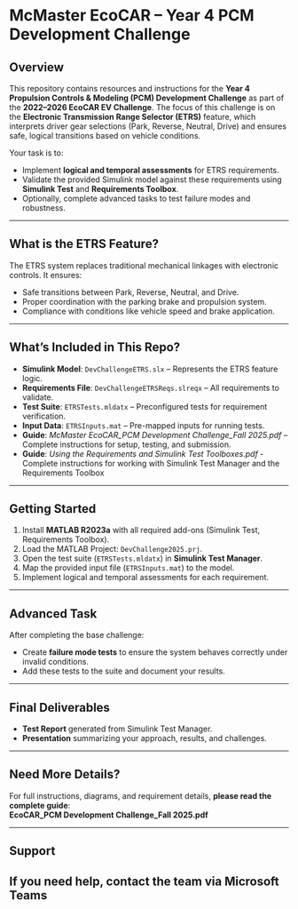 # McMaster EcoCAR – Year 4 PCM Development Challenge

## Overview
This repository contains resources and instructions for the **Year 4 Propulsion Controls & Modeling (PCM) Development Challenge** as part of the **2022–2026 EcoCAR EV Challenge**. The focus of this challenge is on the **Electronic Transmission Range Selector (ETRS)** feature, which interprets driver gear selections (Park, Reverse, Neutral, Drive) and ensures safe, logical transitions based on vehicle conditions.

Your task is to:
- Implement **logical and temporal assessments** for ETRS requirements.
- Validate the provided Simulink model against these requirements using **Simulink Test** and **Requirements Toolbox**.
- Optionally, complete advanced tasks to test failure modes and robustness.

---

## What is the ETRS Feature?
The ETRS system replaces traditional mechanical linkages with electronic controls. It ensures:
- Safe transitions between Park, Reverse, Neutral, and Drive.
- Proper coordination with the parking brake and propulsion system.
- Compliance with conditions like vehicle speed and brake application.

---

## What’s Included in This Repo?
- **Simulink Model**: `DevChallengeETRS.slx` – Represents the ETRS feature logic.
- **Requirements File**: `DevChallengeETRSReqs.slreqx` – All requirements to validate.
- **Test Suite**: `ETRSTests.mldatx` – Preconfigured tests for requirement verification.
- **Input Data**: `ETRSInputs.mat` – Pre-mapped inputs for running tests.
- **Guide**: *McMaster EcoCAR_PCM Development Challenge_Fall 2025.pdf* – Complete instructions for setup, testing, and submission.
- **Guide**: *Using the Requirements and Simulink Test Toolboxes.pdf* - Complete instructions for working with Simulink Test Manager and the Requirements Toolbox
---

## Getting Started
1. Install **MATLAB R2023a** with all required add-ons (Simulink Test, Requirements Toolbox).
2. Load the MATLAB Project: `DevChallenge2025.prj`.
3. Open the test suite (`ETRSTests.mldatx`) in **Simulink Test Manager**.
4. Map the provided input file (`ETRSInputs.mat`) to the model.
5. Implement logical and temporal assessments for each requirement.

---

## Advanced Task
After completing the base challenge:
- Create **failure mode tests** to ensure the system behaves correctly under invalid conditions.
- Add these tests to the suite and document your results.

---

## Final Deliverables
- **Test Report** generated from Simulink Test Manager.
- **Presentation** summarizing your approach, results, and challenges.

---

## Need More Details?
For full instructions, diagrams, and requirement details, **please read the complete guide**:  
**EcoCAR_PCM Development Challenge_Fall 2025.pdf**

---

## Support
If you need help, contact the team via Microsoft Teams
---
